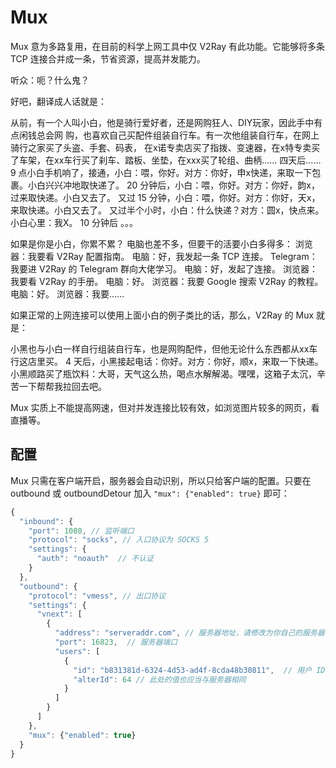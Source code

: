 # Mux

Mux 意为多路复用，在目前的科学上网工具中仅 V2Ray 有此功能。它能够将多条 TCP 连接合并成一条，节省资源，提高并发能力。

听众：呃？什么鬼？

好吧，翻译成人话就是：

从前，有一个人叫小白，他是骑行爱好者，还是网购狂人、DIY玩家，因此手中有点闲钱总会网
购，也喜欢自己买配件组装自行车。有一次他组装自行车，在网上骑行之家买了头盗、手套、码表，
在x诺专卖店买了指拨、变速器，在x特专卖买了车架，在xx车行买了刹车、踏板、坐垫，在xxx买了轮组、曲柄……
    四天后……
    9 点小白手机响了，接通，小白：喂，你好。对方：你好，申x快递，来取一下包裹。小白兴兴冲地取快递了。
    20 分钟后，小白：喂，你好。对方：你好，韵x，过来取快递。小白又去了。
    又过 15 分钟，小白：喂，你好。对方：你好，天x，来取快递。小白又去了。
    又过半个小时，小白：什么快递？对方：圆x，快点来。小白心里：我X。
    10 分钟后 。。。


如果是你是小白，你累不累？
电脑也差不多，但要干的活要小白多得多：
浏览器：我要看 V2Ray 配置指南。
电脑：好，我发起一条 TCP 连接。
Telegram：我要进 V2Ray 的 Telegram 群向大佬学习。
电脑：好，发起了连接。
浏览器：我要看 V2Ray 的手册。
电脑：好。
浏览器：我要 Google 搜索 V2Ray 的教程。
电脑：好。
浏览器：我要……

如果正常的上网连接可以使用上面小白的例子类比的话，那么，V2Ray 的 Mux 就是：

小黑也与小白一样自行组装自行车，也是网购配件，但他无论什么东西都从xx车行这店里买。
4 天后，小黑接起电话：你好。对方：你好，顺x，来取一下快递。小黑顺路买了瓶饮料：大哥，天气这么热，喝点水解解渴。嘿嘿，这箱子太沉，辛苦一下帮帮我拉回去吧。

Mux 实质上不能提高网速，但对并发连接比较有效，如浏览图片较多的网页，看直播等。

## 配置

Mux 只需在客户端开启，服务器会自动识别，所以只给客户端的配置。只要在 outbound 或 outboundDetour 加入 `"mux": {"enabled": true}` 即可：

```javascript
{
  "inbound": {
    "port": 1080, // 监听端口
    "protocol": "socks", // 入口协议为 SOCKS 5
    "settings": {
      "auth": "noauth"  // 不认证
    }
  },
  "outbound": {
    "protocol": "vmess", // 出口协议
    "settings": {
      "vnext": [
        {
          "address": "serveraddr.com", // 服务器地址，请修改为你自己的服务器 ip 或域名
          "port": 16823,  // 服务器端口
          "users": [
            {
              "id": "b831381d-6324-4d53-ad4f-8cda48b30811",  // 用户 ID，必须与服务器端配置相同
              "alterId": 64 // 此处的值也应当与服务器相同
            }
          ]
        }
      ]
    },
    "mux": {"enabled": true}
  }
}

```
    
